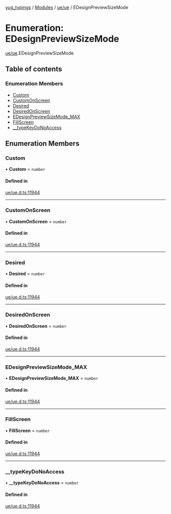 [yug_typings](../README.md) / [Modules](../modules.md) / [ue/ue](../modules/ue_ue.md) / EDesignPreviewSizeMode

# Enumeration: EDesignPreviewSizeMode

[ue/ue](../modules/ue_ue.md).EDesignPreviewSizeMode

## Table of contents

### Enumeration Members

- [Custom](ue_ue.EDesignPreviewSizeMode.md#custom)
- [CustomOnScreen](ue_ue.EDesignPreviewSizeMode.md#customonscreen)
- [Desired](ue_ue.EDesignPreviewSizeMode.md#desired)
- [DesiredOnScreen](ue_ue.EDesignPreviewSizeMode.md#desiredonscreen)
- [EDesignPreviewSizeMode\_MAX](ue_ue.EDesignPreviewSizeMode.md#edesignpreviewsizemode_max)
- [FillScreen](ue_ue.EDesignPreviewSizeMode.md#fillscreen)
- [\_\_typeKeyDoNoAccess](ue_ue.EDesignPreviewSizeMode.md#__typekeydonoaccess)

## Enumeration Members

### Custom

• **Custom** = `number`

#### Defined in

[ue/ue.d.ts:11944](https://github.com/YugMetaverse/yug_typings/blob/25cad34/ue/ue.d.ts#L11944)

___

### CustomOnScreen

• **CustomOnScreen** = `number`

#### Defined in

[ue/ue.d.ts:11944](https://github.com/YugMetaverse/yug_typings/blob/25cad34/ue/ue.d.ts#L11944)

___

### Desired

• **Desired** = `number`

#### Defined in

[ue/ue.d.ts:11944](https://github.com/YugMetaverse/yug_typings/blob/25cad34/ue/ue.d.ts#L11944)

___

### DesiredOnScreen

• **DesiredOnScreen** = `number`

#### Defined in

[ue/ue.d.ts:11944](https://github.com/YugMetaverse/yug_typings/blob/25cad34/ue/ue.d.ts#L11944)

___

### EDesignPreviewSizeMode\_MAX

• **EDesignPreviewSizeMode\_MAX** = `number`

#### Defined in

[ue/ue.d.ts:11944](https://github.com/YugMetaverse/yug_typings/blob/25cad34/ue/ue.d.ts#L11944)

___

### FillScreen

• **FillScreen** = `number`

#### Defined in

[ue/ue.d.ts:11944](https://github.com/YugMetaverse/yug_typings/blob/25cad34/ue/ue.d.ts#L11944)

___

### \_\_typeKeyDoNoAccess

• **\_\_typeKeyDoNoAccess** = `number`

#### Defined in

[ue/ue.d.ts:11944](https://github.com/YugMetaverse/yug_typings/blob/25cad34/ue/ue.d.ts#L11944)
